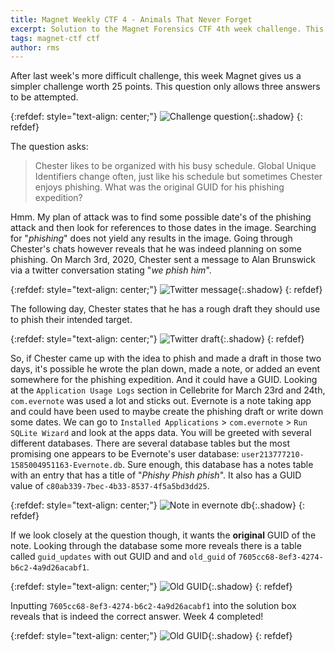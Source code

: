 ```yaml
---
title: Magnet Weekly CTF 4 - Animals That Never Forget 
excerpt: Solution to the Magnet Forensics CTF 4th week challenge. This week's challenge asks us to find a GUID value for when the user made a phishing attempt.
tags: magnet-ctf ctf
author: rms
---
```


After last week's more difficult challenge, this week Magnet gives us a simpler challenge worth 25 points. This question only allows three answers to be attempted.

{:refdef: style="text-align: center;"}
![Challenge question](https://starwarsfan2099.github.io/public/2020-11-2/question.JPG){:.shadow}
{: refdef}

The question asks:

> Chester likes to be organized with his busy schedule. Global Unique Identifiers change often, just like his schedule but sometimes Chester enjoys phishing. What was the original GUID for his phishing expedition?

Hmm. My plan of attack was to find some possible date's of the phishing attack and then look for references to those dates in the image. Searching for "*phishing*" does not yield any results in the image. Going through Chester's chats however reveals that he was indeed planning on some phishing. On March 3rd, 2020, Chester sent a message to Alan Brunswick via a twitter conversation stating "*we phish him*". 

{:refdef: style="text-align: center;"}
![Twitter message](https://starwarsfan2099.github.io/public/2020-11-2/phish.JPG){:.shadow}
{: refdef}

The following day, Chester states that he has a rough draft they should use to phish their intended target. 

{:refdef: style="text-align: center;"}
![Twitter draft](https://starwarsfan2099.github.io/public/2020-11-2/draft.JPG){:.shadow}
{: refdef}

So, if Chester came up with the idea to phish and made a draft in those two days, it's possible he wrote the plan down, made a note, or added an event somewhere for the phishing expedition. And it could have a GUID. Looking at the `Application Usage Logs` section in Cellebrite for March 23rd and 24th,  `com.evernote` was used a lot and sticks out. Evernote is a note taking app and could have been used to maybe create the phishing draft or write down some dates. We can go to `Installed Applications` > `com.evernote` > `Run SQLite Wizard` and look at the apps data. You will be greeted with several different databases. There are several database tables but the most promising one appears to be Evernote's user database: `user213777210-1585004951163-Evernote.db`. Sure enough, this database has a notes table with an entry that has a title of "*Phishy Phish phish*". It also has a GUID value of `c80ab339-7bec-4b33-8537-4f5a5bd3dd25`. 

{:refdef: style="text-align: center;"}
![Note in evernote db](https://starwarsfan2099.github.io/public/2020-11-2/tables_notes.JPG){:.shadow}
{: refdef}

If we look closely at the question though, it wants the **original** GUID of the note. Looking through the database some more reveals there is a table called `guid_updates` with out GUID and and `old_guid` of `7605cc68-8ef3-4274-b6c2-4a9d26acabf1`.

{:refdef: style="text-align: center;"}
![Old GUID](https://starwarsfan2099.github.io/public/2020-11-2/tables_old_guid.JPG){:.shadow}
{: refdef}

Inputting `7605cc68-8ef3-4274-b6c2-4a9d26acabf1` into the solution box reveals that is indeed the correct answer. Week 4 completed!

{:refdef: style="text-align: center;"}
![Old GUID](https://starwarsfan2099.github.io/public/2020-11-2/solved.JPG){:.shadow}
{: refdef}